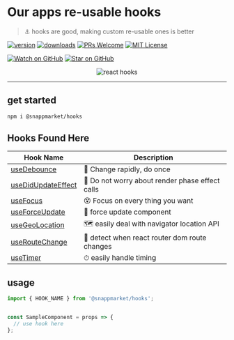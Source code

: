 # Our apps re-usable hooks
> ⚓ hooks are good, making custom re-usable ones is better

[![version](https://img.shields.io/npm/v/@snappmarket/hooks.svg?style=flat-square)](https://www.npmjs.com/package/@snappmarket/hooks)
[![downloads](https://img.shields.io/npm/dm/@snappmarket/hooks.svg?style=flat-square)](http://www.npmtrends.com/@snappmarket/hooks)
[![PRs Welcome](https://img.shields.io/badge/PRs-welcome-brightgreen.svg?style=flat-square)](http://makeapullrequest.com)
[![MIT License](https://img.shields.io/npm/l/@snappmarket/hooks.svg?style=flat-square)](https://github.com/snappmarket/frontend-toolbox/blob/develop/packages/ui/index.mdx)

[![Watch on GitHub](https://img.shields.io/github/watchers/snappmarket/frontend-toolbox.svg?style=social)](https://github.com/snappmarket/frontend-toolbox/watchers)
[![Star on GitHub](https://img.shields.io/github/stars/snappmarket/frontend-toolbox.svg?style=social)](https://github.com/snappmarket/frontend-toolbox/stargazers)

<p align="center">
    <img src="./logo.png" alt="react hooks" />
</p>

----

## get started 
```bash 
npm i @snappmarket/hooks
```


## Hooks Found Here

| Hook Name                                         |  Description                                                     |
| ------------------------------------------------- | ---------------------------------------------------------------- |
| [useDebounce](https://github.com/snappmarket/frontend-toolbox/tree/master/packages/hooks/packages/useDebounce)      | 🔂 Change rapidly, do once                                       |
| [useDidUpdateEffect](https://github.com/snappmarket/frontend-toolbox/tree/master/packages/hooks/packages/useDidUpdateEffect) | 🧵 Do not worry about render phase effect calls                 |
| [useFocus](https://github.com/snappmarket/frontend-toolbox/tree/master/packages/hooks/packages/useFocus)                     | 😵 Focus on every thing you want                                 |
| [useForceUpdate](https://github.com/snappmarket/frontend-toolbox/tree/master/packages/hooks/packages/useForceUpdate)         | 👿 force update component                                        |
| [useGeoLocation](https://github.com/snappmarket/frontend-toolbox/tree/master/packages/hooks/packages/useGeoLocation)         | 🗺 easily deal with navigator location API                      |
| [useRouteChange](https://github.com/snappmarket/frontend-toolbox/tree/master/packages/hooks/packages/useRouteChange)         | 🏹 detect when react router dom route changes                    |
| [useTimer](https://github.com/snappmarket/frontend-toolbox/tree/master/packages/hooks/packages/useTimer)                     | ⏱ easily handle timing                                          |


## usage 
```javascript
import { HOOK_NAME } from '@snappmarket/hooks';


const SampleComponent = props => {
  // use hook here
};
```
